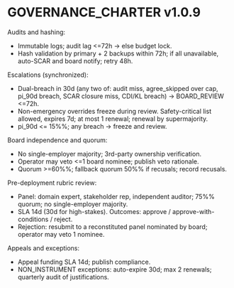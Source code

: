 # GOVERNANCE_CHARTER v1.0.9

Audits and hashing:
- Immutable logs; audit lag <=72h -> else budget lock.
- Hash validation by primary + 2 backups within 72h; if all unavailable, auto-SCAR and board notify; retry 48h.

Escalations (synchronized):
- Dual-breach in 30d (any two of: audit miss, agree_skipped over cap, pi_90d breach, SCAR closure miss, CDI/KL breach) -> BOARD_REVIEW <=72h.
- Non-emergency overrides freeze during review. Safety-critical list allowed, expires 7d; at most 1 renewal; renewal by supermajority.
- pi_90d <= 15%%; any breach -> freeze and review.

Board independence and quorum:
- No single-employer majority; 3rd-party ownership verification.
- Operator may veto <=1 board nominee; publish veto rationale.
- Quorum >=60%%; fallback quorum 50%% if recusals; record recusals.

Pre-deployment rubric review:
- Panel: domain expert, stakeholder rep, independent auditor; 75%% quorum; no single-employer majority.
- SLA 14d (30d for high-stakes). Outcomes: approve / approve-with-conditions / reject.
- Rejection: resubmit to a reconstituted panel nominated by board; operator may veto 1 nominee.

Appeals and exceptions:
- Appeal funding SLA 14d; publish compliance.
- NON_INSTRUMENT exceptions: auto-expire 30d; max 2 renewals; quarterly audit of justifications.
